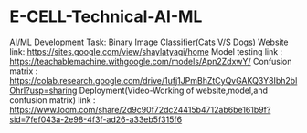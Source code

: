 # E-CELL-Technical-AI-ML
AI/ML Development Task: Binary Image Classifier(Cats V/S Dogs)
Website link: https://sites.google.com/view/shaylatyagi/home
Model testing link : https://teachablemachine.withgoogle.com/models/Apn2ZdxwY/
Confusion matrix : https://colab.research.google.com/drive/1ufj1JPmBhZtCyQvGAKQ3Y8Ibh2blOhrI?usp=sharing
Deployment(Video-Working of website,model,and confusion matrix) link : https://www.loom.com/share/2d9c90f72dc24415b4712ab6be161b9f?sid=7fef043a-2e98-4f3f-ad26-a33eb5f315f6
